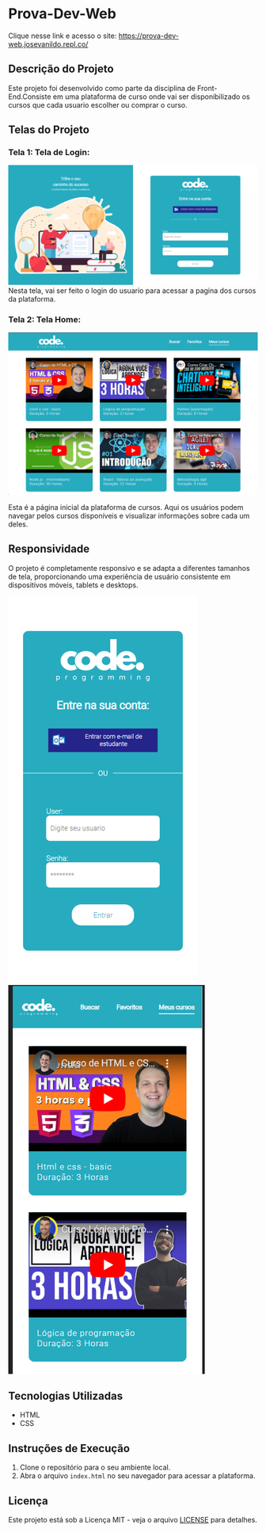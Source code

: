 # Prova-Dev-Web
Clique nesse link e acesso o site: https://prova-dev-web.josevanildo.repl.co/

## Descrição do Projeto

Este projeto foi desenvolvido como parte da disciplina de Front-End.Consiste em uma plataforma de curso onde vai ser disponibilizado os cursos que cada usuario escolher ou comprar o curso.

## Telas do Projeto

### Tela 1: Tela de Login:

![Tela Principal](./public/index.png)
Nesta tela, vai ser feito o login do usuario para acessar a pagina dos cursos da plataforma.


### Tela 2: Tela Home:

![Reprodutor de Vídeo](./public/home.png)

Esta é a página inicial da plataforma de cursos. Aqui os usuários podem navegar pelos cursos disponíveis e visualizar informações sobre cada um deles.


## Responsividade

O projeto é completamente responsivo e se adapta a diferentes tamanhos de tela, proporcionando uma experiência de usuário consistente em dispositivos móveis, tablets e desktops.

![Responsividade](./public/responsividade2.png) ![Responsividade](./public/responsividade1.png)


## Tecnologias Utilizadas

- HTML
- CSS

## Instruções de Execução

1. Clone o repositório para o seu ambiente local.
2. Abra o arquivo `index.html` no seu navegador para acessar a plataforma.

## Licença

Este projeto está sob a Licença MIT - veja o arquivo [LICENSE](LICENSE) para detalhes.
